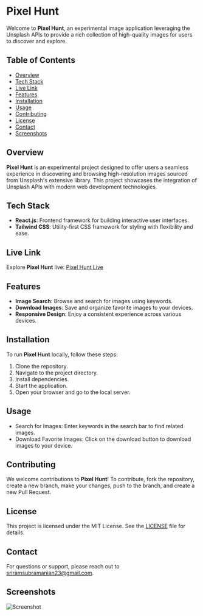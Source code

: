 # Pixel Hunt

Welcome to **Pixel Hunt**, an experimental image application leveraging the Unsplash APIs to provide a rich collection of high-quality images for users to discover and explore.

## Table of Contents

- [Overview](#overview)
- [Tech Stack](#tech-stack)
- [Live Link](#live-link)
- [Features](#features)
- [Installation](#installation)
- [Usage](#usage)
- [Contributing](#contributing)
- [License](#license)
- [Contact](#contact)
- [Screenshots](#screenshots)

## Overview

**Pixel Hunt** is an experimental project designed to offer users a seamless experience in discovering and browsing high-resolution images sourced from Unsplash's extensive library. This project showcases the integration of Unsplash APIs with modern web development technologies.

## Tech Stack

- **React.js**: Frontend framework for building interactive user interfaces.
- **Tailwind CSS**: Utility-first CSS framework for styling with flexibility and ease.

## Live Link

Explore **Pixel Hunt** live: [Pixel Hunt Live](https://pixel-hunt.web.app/)

## Features

- **Image Search**: Browse and search for images using keywords.
- **Download Images**: Save and organize favorite images to your devices.
- **Responsive Design**: Enjoy a consistent experience across various devices.

## Installation

To run **Pixel Hunt** locally, follow these steps:

1. Clone the repository.
2. Navigate to the project directory.
3. Install dependencies.
4. Start the application.
5. Open your browser and go to the local server.

## Usage

- Search for Images: Enter keywords in the search bar to find related images.
- Download Favorite Images: Click on the download button to download images to your device.

## Contributing

We welcome contributions to **Pixel Hunt**! To contribute, fork the repository, create a new branch, make your changes, push to the branch, and create a new Pull Request.

## License

This project is licensed under the MIT License. See the [LICENSE](LICENSE) file for details.

## Contact

For questions or support, please reach out to sriramsubramanian23@gmail.com.

## Screenshots

![Screenshot](https://github.com/sriram23/Pixel-Hunt/assets/18396996/6f92435b-ebc5-491d-a3a7-087a98f541cf)
